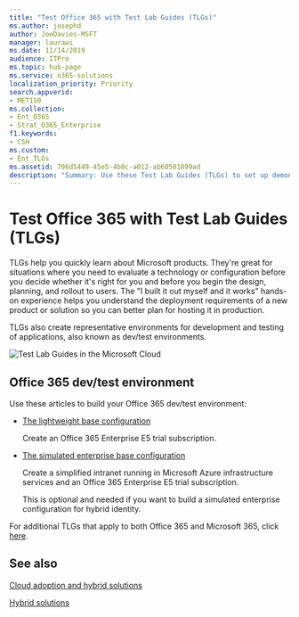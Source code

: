 ```yaml
---
title: "Test Office 365 with Test Lab Guides (TLGs)"
ms.author: josephd
author: JoeDavies-MSFT
manager: laurawi
ms.date: 11/14/2019
audience: ITPro
ms.topic: hub-page
ms.service: o365-solutions
localization_priority: Priority
search.appverid:
- MET150
ms.collection: 
- Ent_O365
- Strat_O365_Enterprise
f1.keywords:
- CSH
ms.custom:
- Ent_TLGs
ms.assetid: 706d5449-45e5-4b0c-a012-ab60501899ad
description: "Summary: Use these Test Lab Guides (TLGs) to set up demonstration, proof of concept, or dev/test environments for Office 365."
---
```


# Test Office 365 with Test Lab Guides (TLGs)

TLGs help you quickly learn about Microsoft products. They're great for situations where you need to evaluate a technology or configuration before you decide whether it's right for you and before you begin the design, planning, and rollout to users. The "I built it out myself and it works" hands-on experience helps you understand the deployment requirements of a new product or solution so you can better plan for hosting it in production.
  
TLGs also create representative environments for development and testing of applications, also known as dev/test environments.
  
![Test Lab Guides in the Microsoft Cloud](media/24ad0d1b-3274-40fb-972a-b8188b7268d1.png)
  
## Office 365 dev/test environment

Use these articles to build your Office 365 dev/test environment:
  
- [The lightweight base configuration](https://docs.microsoft.com/microsoft-365/enterprise/lightweight-base-configuration-microsoft-365-enterprise)
    
    Create an Office 365 Enterprise E5 trial subscription.

- [The simulated enterprise base configuration](https://docs.microsoft.com/microsoft-365/enterprise/simulated-ent-base-configuration-microsoft-365-enterprise)
    
    Create a simplified intranet running in Microsoft Azure infrastructure services and an Office 365 Enterprise E5 trial subscription. 

    This is optional and needed if you want to build a simulated enterprise configuration for hybrid identity.
    
For additional TLGs that apply to both Office 365 and Microsoft 365, click [here](https://docs.microsoft.com/microsoft-365/enterprise/m365-enterprise-test-lab-guides).  
    
## See also

[Cloud adoption and hybrid solutions](cloud-adoption-and-hybrid-solutions.yml)
  
[Hybrid solutions](hybrid-solutions.md)
